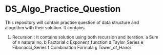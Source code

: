 # DS_Algo_Practice_Question

This repository will contain practise question of data structure and alogrithm with their solution.
It contains

1. Recursion : It contains solution using both recursion and iteration.
   a Sum of n natural no.
   b Factorial
   c Exponent_function
   d Taylor_Series
   e Fibonacci_Series
   f Combination Formula
   g Tower_of_Hanoi

